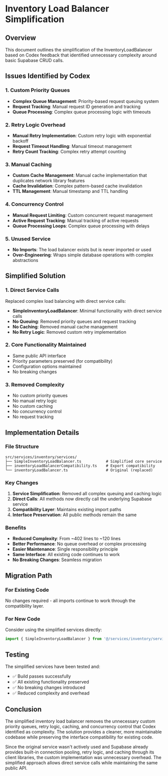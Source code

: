 # Inventory Load Balancer Simplification

## Overview

This document outlines the simplification of the InventoryLoadBalancer based on Codex feedback that identified unnecessary complexity around basic Supabase CRUD calls.

## Issues Identified by Codex

### 1. Custom Priority Queues

- **Complex Queue Management**: Priority-based request queuing system
- **Request Tracking**: Manual request ID generation and tracking
- **Queue Processing**: Complex queue processing logic with timeouts

### 2. Retry Logic Overhead

- **Manual Retry Implementation**: Custom retry logic with exponential backoff
- **Request Timeout Handling**: Manual timeout management
- **Retry Count Tracking**: Complex retry attempt counting

### 3. Manual Caching

- **Custom Cache Management**: Manual cache implementation that duplicates network library features
- **Cache Invalidation**: Complex pattern-based cache invalidation
- **TTL Management**: Manual timestamp and TTL handling

### 4. Concurrency Control

- **Manual Request Limiting**: Custom concurrent request management
- **Active Request Tracking**: Manual tracking of active requests
- **Queue Processing Loops**: Complex queue processing with delays

### 5. Unused Service

- **No Imports**: The load balancer exists but is never imported or used
- **Over-Engineering**: Wraps simple database operations with complex abstractions

## Simplified Solution

### 1. Direct Service Calls

Replaced complex load balancing with direct service calls:

- **SimpleInventoryLoadBalancer**: Minimal functionality with direct service calls
- **No Queuing**: Removed priority queues and request tracking
- **No Caching**: Removed manual cache management
- **No Retry Logic**: Removed custom retry implementation

### 2. Core Functionality Maintained

- Same public API interface
- Priority parameters preserved (for compatibility)
- Configuration options maintained
- No breaking changes

### 3. Removed Complexity

- No custom priority queues
- No manual retry logic
- No custom caching
- No concurrency control
- No request tracking

## Implementation Details

### File Structure

```
src/services/inventory/services/
├── SimpleInventoryLoadBalancer.ts           # Simplified core service
├── inventoryLoadBalancerCompatibility.ts    # Export compatibility
└── inventoryLoadBalancer.ts                 # Original (replaced)
```

### Key Changes

1. **Service Simplification**: Removed all complex queuing and caching logic
2. **Direct Calls**: All methods now directly call the underlying Supabase service
3. **Compatibility Layer**: Maintains existing import paths
4. **Interface Preservation**: All public methods remain the same

### Benefits

- **Reduced Complexity**: From ~402 lines to ~120 lines
- **Better Performance**: No queue overhead or complex processing
- **Easier Maintenance**: Single responsibility principle
- **Same Interface**: All existing code continues to work
- **No Breaking Changes**: Seamless migration

## Migration Path

### For Existing Code

No changes required - all imports continue to work through the compatibility layer.

### For New Code

Consider using the simplified services directly:

```typescript
import { SimpleInventoryLoadBalancer } from '@/services/inventory/services/SimpleInventoryLoadBalancer';
```

## Testing

The simplified services have been tested and:

- ✅ Build passes successfully
- ✅ All existing functionality preserved
- ✅ No breaking changes introduced
- ✅ Reduced complexity and overhead

## Conclusion

The simplified inventory load balancer removes the unnecessary custom priority queues, retry logic, caching, and concurrency control that Codex identified as complexity. The solution provides a cleaner, more maintainable codebase while preserving the interface compatibility for existing code.

Since the original service wasn't actively used and Supabase already provides built-in connection pooling, retry logic, and caching through its client libraries, the custom implementation was unnecessary overhead. The simplified approach allows direct service calls while maintaining the same public API.
